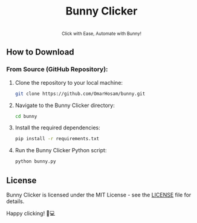 <h1 align="center">Bunny Clicker</h1>
<p align="center">
  <br>
  <sub>Click with Ease, Automate with Bunny!</sub>
</p>

## How to Download

### From Source (GitHub Repository):

1. Clone the repository to your local machine:

    ```bash
    git clone https://github.com/OmarHosam/bunny.git
    ```

2. Navigate to the Bunny Clicker directory:

    ```bash
    cd bunny
    ```

3. Install the required dependencies:

    ```bash
    pip install -r requirements.txt
    ```

4. Run the Bunny Clicker Python script:

    ```bash
    python bunny.py
    ```

## License

Bunny Clicker is licensed under the MIT License - see the [LICENSE](LICENSE) file for details.

Happy clicking! 🐇💻
